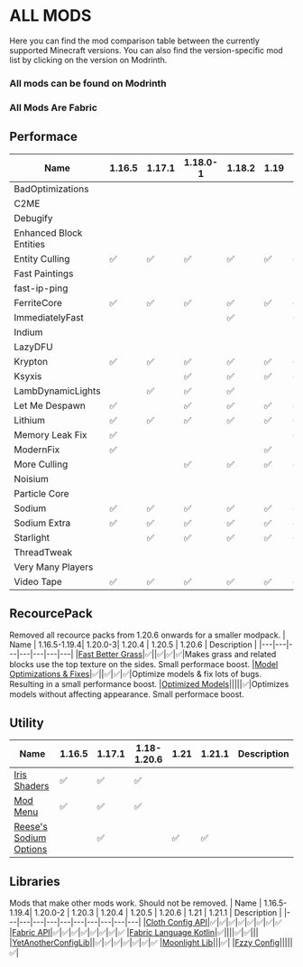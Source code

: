 # ALL MODS

Here you can find the mod comparison table between the currently supported Minecraft versions.  You can also find the version-specific mod list by clicking on the version on Modrinth.

### All mods can be found on Modrinth
### All Mods Are Fabric
## Performace
| Name | 1.16.5 | 1.17.1 | 1.18.0-1 | 1.18.2 | 1.19 | 1.19.1 | 1.19.2 | 1.19.3 | 1.19.4 | 1.20 | 1.20.1 | 1.20.2 | 1.20.3 | 1.20.4 | 1.20.5 | 1.20.6 | 1.21 | 1.21.1 | Description |
|---|---|---|---|---|---|---|---|---|---|---|---|---|---|---|---|---|---|---|---|
|BadOptimizations|||||||✅|✅|✅||✅|✅|✅|✅|✅|✅|✅
|C2ME||||||||||✅|✅|✅|✅|
|Debugify||||||||||✅|✅|✅|✅|||✅|✅|
|Enhanced Block Entities|||||||||||||||||✅|
|Entity Culling|✅|✅|✅|✅|✅|✅|✅|✅|✅|✅|✅|✅|✅|✅|✅|✅|✅
|Fast Paintings|||||||||||||✅|
|fast-ip-ping||||||||||✅|✅|✅|✅|
|FerriteCore|✅|✅|✅|✅|✅|✅|✅|✅|✅|✅|✅|✅||✅|✅|✅|✅
|ImmediatelyFast||||✅||✅|✅|✅|✅|✅|✅|✅|✅|✅|✅|✅|✅
|Indium||||||||||✅|✅|✅|✅|
|LazyDFU||||||||||✅|
|Krypton|✅|✅|✅|✅|✅|✅|✅|✅|✅||||✅|✅|✅|✅|✅
|Ksyxis|||✅|✅|✅|✅|✅|✅|✅|
|LambDynamicLights||✅|✅|✅|
|Let Me Despawn|✅||✅|✅|✅|✅|✅|✅|✅|✅|✅|✅|✅|✅|✅|✅
|Lithium|✅|✅|✅|✅|✅|✅|✅|✅|✅|✅|✅|✅|✅|✅|✅|✅|✅
|Memory Leak Fix|✅|||||✅|✅|✅|✅|✅|✅|✅|✅|✅|✅|✅
|ModernFix|✅||||✅|||✅||✅||||✅|✅|✅|✅|✅
|More Culling|||✅|✅|✅|✅|✅|✅|✅|✅|✅|✅|✅|✅|✅|✅|
|Noisium||||||||||||||✅|
|Particle Core|||||||||||||||✅|✅
|Sodium|✅|✅|✅|✅|✅|✅|✅|✅|✅|✅|✅|✅|✅|✅|✅|✅|✅|✅
|Sodium Extra|✅|✅|✅|✅|✅|✅|✅|||✅|✅|✅|✅|✅|✅|✅|✅
|Starlight||✅|✅|✅|✅|✅|✅|✅|✅||||✅||
|ThreadTweak||||||||||✅|✅|✅||✅|
|Very Many Players||||||||||✅|✅|✅|✅|✅|✅|✅|✅
|Video Tape|✅|✅|✅|✅|✅|✅|✅|✅|✅|||✅|✅|✅|✅|✅|✅

## RecourcePack
Removed all recource packs from 1.20.6 onwards for a smaller modpack.
| Name | 1.16.5-1.19.4| 1.20.0-3| 1.20.4 | 1.20.5 | 1.20.6 | Description |
|---|---|---|---|---|---|---|
|[Fast Better Grass](https://modrinth.com/resourcepack/fast-better-grass)|✅||✅|✅|✅|Makes grass and related blocks use the top texture on the sides. Small performace boost.
|[Model Optimizations & Fixes](https://modrinth.com/resourcepack/model-optimizations-and-fixes)|✅||✅|✅|✅|Optimize models & fix lots of bugs. Resulting in a small performance boost. 
|[Optimized Models](https://modrinth.com/resourcepack/optimized-models-lura)|||||✅|Optimizes models without affecting appearance. Small performace boost.


## Utility
| Name | 1.16.5 | 1.17.1 | 1.18-1.20.6| 1.21  | 1.21.1 | Description |
|---|---|---|---|---|---|---|
|[Iris Shaders](https://modrinth.com/mod/iris)|✅|✅|✅
|[Mod Menu](https://modrinth.com/mod/modmenu)|✅|✅|✅
|[Reese's Sodium Options](https://modrinth.com/mod/reeses-sodium-options)||✅||✅|✅


## Libraries

Mods that make other mods work. Should not be removed.
| Name | 1.16.5-1.19.4| 1.20.0-2 | 1.20.3 | 1.20.4 | 1.20.5 | 1.20.6 | 1.21  | 1.21.1 | Description |
|---|---|---|---|---|---|---|---|---|---|
|[Cloth Config API](https://modrinth.com/mod/cloth-config)|✅|✅|✅|✅|✅|✅|✅|✅
|[Fabric API](https://modrinth.com/mod/fabric-api)|✅|✅|✅|✅|✅|✅|✅|✅
|[Fabric Language Kotlin](https://modrinth.com/mod/fabric-language-kotlin)|✅||||✅|✅|||
|[YetAnotherConfigLib](https://modrinth.com/mod/yacl)||✅|✅|✅|✅|✅|✅|✅
|[Moonlight Lib](https://modrinth.com/mod/moonlight)|||✅|
|[Fzzy Config](https://modrinth.com/mod/fzzy-config)|||||✅|
